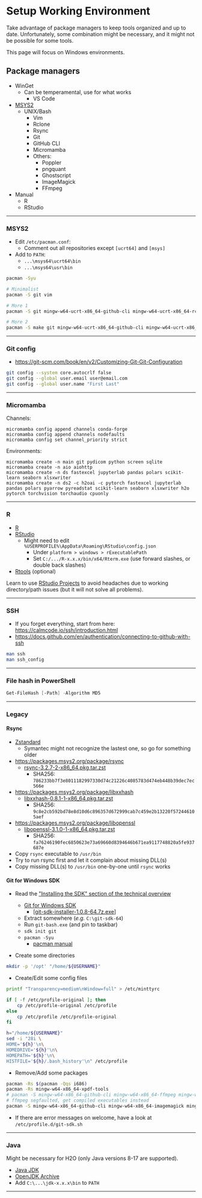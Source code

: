 # Setup Working Environment

Take advantage of package managers to keep tools organized and up to date. Unfortunately, some combination might be necessary, and it might not be possible for some tools.

This page will focus on Windows environments.

## Package managers

- WinGet
  - Can be temperamental, use for what works
    - VS Code
- [MSYS2](https://www.msys2.org/)
  - UNIX/Bash
    - Vim
    - Rclone
    - Rsync
    - Git
    - GitHub CLI
    - Micromamba
    - Others:
      - Poppler
      - pngquant
      - Ghostscript
      - ImageMagick
      - FFmpeg
- Manual
  - R
  - RStudio

---

### MSYS2

- Edit `/etc/pacman.conf`:
  - Comment out all repositories except `[ucrt64]` and `[msys]`
- Add to `PATH`:
  - `...\msys64\ucrt64\bin`
  - `...\msys64\usr\bin`

```bash
pacman -Syu

# Minimalist
pacman -S git vim

# More 1
pacman -S git mingw-w64-ucrt-x86_64-github-cli mingw-w64-ucrt-x86_64-rclone mingw-w64-ucrt-x86_64-python-uv rsync vim

# More 2
pacman -S make git mingw-w64-ucrt-x86_64-github-cli mingw-w64-ucrt-x86_64-rclone mingw-w64-ucrt-x86_64-imagemagick mingw-w64-ucrt-x86_64-pngquant mingw-w64-ucrt-x86_64-poppler mingw-w64-ucrt-x86_64-python-uv rsync tree vim
```

---

### Git config

- https://git-scm.com/book/en/v2/Customizing-Git-Git-Configuration

```bash
git config --system core.autocrlf false
git config --global user.email user@email.com
git config --global user.name "First Last"
```

---

### Micromamba

Channels:

```
micromamba config append channels conda-forge
micromamba config append channels nodefaults
micromamba config set channel_priority strict
```

Environments:

```
micromamba create -n main git pydicom python screen sqlite
micromamba create -n aio aiohttp
micromamba create -n ds fastexcel jupyterlab pandas polars scikit-learn seaborn xlsxwriter
micromamba create -n ds2 -c h2oai -c pytorch fastexcel jupyterlab pandas polars pyarrow pyreadstat scikit-learn seaborn xlsxwriter h2o pytorch torchvision torchaudio cpuonly
```

---

### R

- [R](https://cran.r-project.org/bin/windows/base/)
- [RStudio](https://posit.co/download/rstudio-desktop/#:~:text=Zip/Tarballs)
  - Might need to edit `%USERPROFILE%\AppData\Roaming\RStudio\config.json`
    - Under `platform > windows > rExecutablePath`
    - Set `C:/.../R-x.x.x/bin/x64/Rterm.exe` (use forward slashes, or double back slashes)
- [Rtools](https://cran.r-project.org/bin/windows/Rtools) (optional)

Learn to use [RStudio Projects](https://support.rstudio.com/hc/en-us/articles/200526207-Using-Projects) to avoid headaches due to working directory/path issues (but it will not solve all problems).

---

### SSH

- If you forget everything, start from here: https://calmcode.io/ssh/introduction.html
- https://docs.github.com/en/authentication/connecting-to-github-with-ssh

```bash
man ssh
man ssh_config
```

---

### File hash in PowerShell

```powershell
Get-FileHash [-Path] -Algorithm MD5
```

---

### Legacy

#### Rsync

- [Zstandard](https://github.com/facebook/zstd/releases)
  - Symantec might not recognize the lastest one, so go for something older
- https://packages.msys2.org/package/rsync
  - [rsync-3.2.7-2-x86_64.pkg.tar.zst](https://mirror.msys2.org/msys/x86_64/rsync-3.2.7-2-x86_64.pkg.tar.zst)
    - SHA256: `786233bb7f3e8011182997330d74c21226c4085783d474eb448b39dec7ec566e`
- https://packages.msys2.org/package/libxxhash
  - [libxxhash-0.8.1-1-x86_64.pkg.tar.zst](https://mirror.msys2.org/msys/x86_64/libxxhash-0.8.1-1-x86_64.pkg.tar.zst)
    - SHA256: `9c8e2cb592bd78e8d10d6c896357d672999cab7c459e2b13220f572446105aef`
- https://packages.msys2.org/package/libopenssl
  - [libopenssl-3.1.0-1-x86_64.pkg.tar.zst](https://mirror.msys2.org/msys/x86_64/libopenssl-3.1.0-1-x86_64.pkg.tar.zst)
    - SHA256: `fa76246190fec6850623e73a69660d8394646b671ea9117748820a5fe937687e`
- Copy `rsync` executable to `/usr/bin`
- Try to run rsync first and let it complain about missing DLL(s)
- Copy missing DLL(s) to `/usr/bin` one-by-one until `rsync` works

#### Git for Windows SDK

- Read the ["Installing the SDK" section of the technical overview](https://github.com/git-for-windows/git/wiki/Technical-overview#installing-the-sdk)
  - [Git for Windows SDK](https://github.com/git-for-windows/build-extra/releases)
    - [[git-sdk-installer-1.0.8-64.7z.exe](https://github.com/git-for-windows/build-extra/releases/download/git-sdk-1.0.8/git-sdk-installer-1.0.8-64.7z.exe)]
  - Extract somewhere (_e.g._ `C:\git-sdk-64`)
  - Run `git-bash.exe` (and pin to taskbar)
  - `sdk init git`
  - `pacman -Syu`
    - [pacman manual](https://archlinux.org/pacman/pacman.8.html)

- Create some directories

```bash
mkdir -p '/opt' "/home/${USERNAME}"
```

- Create/Edit some config files

```bash
printf "Transparency=medium\nWindow=full" > /etc/minttyrc

if [ -f /etc/profile-original ]; then
	cp /etc/profile-original /etc/profile
else
	cp /etc/profile /etc/profile-original
fi

h="/home/${USERNAME}"
sed -i "28i \
HOME='${h}'\n\
HOMEDRIVE='${h}'\n\
HOMEPATH='${h}'\n\
HISTFILE='${h}/.bash_history'\n" /etc/profile
```

- Remove/Add some packages

```bash
pacman -Rs $(pacman -Qqs i686)
pacman -Rs mingw-w64-x86_64-xpdf-tools
# pacman -S mingw-w64-x86_64-github-cli mingw-w64-x86_64-ffmpeg mingw-w64-x86_64-imagemagick mingw-w64-x86_64-pngquant mingw-w64-x86_64-poppler tree
# ffmpeg segfaulted, get compiled executables instead
pacman -S mingw-w64-x86_64-github-cli mingw-w64-x86_64-imagemagick mingw-w64-x86_64-pngquant mingw-w64-x86_64-poppler tree
```

- If there are error messages on welcome, have a look at `/etc/profile.d/git-sdk.sh`

---

### Java

Might be necessary for H2O (only Java versions 8-17 are supported).

- [Java JDK](https://jdk.java.net)
- [OpenJDK Archive](https://jdk.java.net/archive)
- Add `C:\...\jdk-x.x.x\bin` to `PATH`

---


